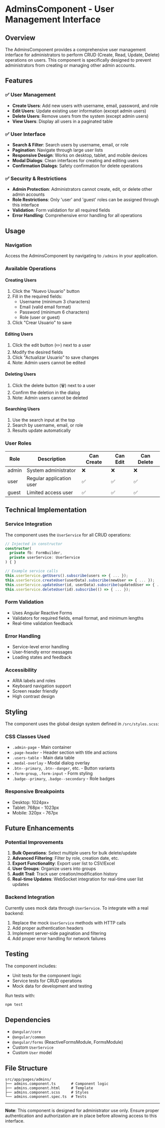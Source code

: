 # AdminsComponent - User Management Interface

## Overview

The AdminsComponent provides a comprehensive user management interface for administrators to perform CRUD (Create, Read, Update, Delete) operations on users. This component is specifically designed to prevent administrators from creating or managing other admin accounts.

## Features

### ✅ User Management
- **Create Users**: Add new users with username, email, password, and role
- **Edit Users**: Update existing user information (except admin users)
- **Delete Users**: Remove users from the system (except admin users)
- **View Users**: Display all users in a paginated table

### ✅ User Interface
- **Search & Filter**: Search users by username, email, or role
- **Pagination**: Navigate through large user lists
- **Responsive Design**: Works on desktop, tablet, and mobile devices
- **Modal Dialogs**: Clean interfaces for creating and editing users
- **Confirmation Dialogs**: Safety confirmation for delete operations

### ✅ Security & Restrictions
- **Admin Protection**: Administrators cannot create, edit, or delete other admin accounts
- **Role Restrictions**: Only 'user' and 'guest' roles can be assigned through this interface
- **Validation**: Form validation for all required fields
- **Error Handling**: Comprehensive error handling for all operations

## Usage

### Navigation
Access the AdminsComponent by navigating to `/admins` in your application.

### Available Operations

#### Creating Users
1. Click the "Nuevo Usuario" button
2. Fill in the required fields:
   - Username (minimum 3 characters)
   - Email (valid email format)
   - Password (minimum 6 characters)
   - Role (user or guest)
3. Click "Crear Usuario" to save

#### Editing Users
1. Click the edit button (✏️) next to a user
2. Modify the desired fields
3. Click "Actualizar Usuario" to save changes
4. Note: Admin users cannot be edited

#### Deleting Users
1. Click the delete button (🗑️) next to a user
2. Confirm the deletion in the dialog
3. Note: Admin users cannot be deleted

#### Searching Users
1. Use the search input at the top
2. Search by username, email, or role
3. Results update automatically

### User Roles

| Role | Description | Can Create | Can Edit | Can Delete |
|------|-------------|------------|----------|------------|
| admin | System administrator | ❌ | ❌ | ❌ |
| user | Regular application user | ✅ | ✅ | ✅ |
| guest | Limited access user | ✅ | ✅ | ✅ |

## Technical Implementation

### Service Integration
The component uses the `UserService` for all CRUD operations:

```typescript
// Injected in constructor
constructor(
  private fb: FormBuilder,
  private userService: UserService
) { }

// Example service calls
this.userService.getUsers().subscribe(users => { ... });
this.userService.createUser(userData).subscribe(newUser => { ... });
this.userService.updateUser(id, userData).subscribe(updatedUser => { ... });
this.userService.deleteUser(id).subscribe(() => { ... });
```

### Form Validation
- Uses Angular Reactive Forms
- Validators for required fields, email format, and minimum lengths
- Real-time validation feedback

### Error Handling
- Service-level error handling
- User-friendly error messages
- Loading states and feedback

### Accessibility
- ARIA labels and roles
- Keyboard navigation support
- Screen reader friendly
- High contrast design

## Styling

The component uses the global design system defined in `/src/styles.scss`:

### CSS Classes Used
- `.admin-page` - Main container
- `.page-header` - Header section with title and actions
- `.users-table` - Main data table
- `.modal-overlay` - Modal dialog overlay
- `.btn--primary`, `.btn--danger`, etc. - Button variants
- `.form-group`, `.form-input` - Form styling
- `.badge--primary`, `.badge--secondary` - Role badges

### Responsive Breakpoints
- Desktop: 1024px+
- Tablet: 768px - 1023px
- Mobile: 320px - 767px

## Future Enhancements

### Potential Improvements
1. **Bulk Operations**: Select multiple users for bulk delete/update
2. **Advanced Filtering**: Filter by role, creation date, etc.
3. **Export Functionality**: Export user list to CSV/Excel
4. **User Groups**: Organize users into groups
5. **Audit Trail**: Track user creation/modification history
6. **Real-time Updates**: WebSocket integration for real-time user list updates

### Backend Integration
Currently uses mock data through `UserService`. To integrate with a real backend:

1. Replace the mock `UserService` methods with HTTP calls
2. Add proper authentication headers
3. Implement server-side pagination and filtering
4. Add proper error handling for network failures

## Testing

The component includes:
- Unit tests for the component logic
- Service tests for CRUD operations
- Mock data for development and testing

Run tests with:
```bash
npm test
```

## Dependencies

- `@angular/core`
- `@angular/common`
- `@angular/forms` (ReactiveFormsModule, FormsModule)
- Custom `UserService`
- Custom `User` model

## File Structure

```
src/app/pages/admins/
├── admins.component.ts       # Component logic
├── admins.component.html     # Template
├── admins.component.scss     # Styles
└── admins.component.spec.ts  # Tests
```

---

**Note**: This component is designed for administrator use only. Ensure proper authentication and authorization are in place before allowing access to this interface.
